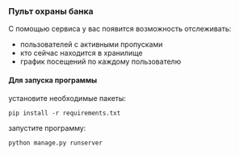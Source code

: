 ### Пульт охраны банка
С помощью сервиса у вас появится возможность отслеживать:
- пользователей с активными пропусками
- кто сейчас находится в хранилище
- график посещений по каждому пользователю

#### Для запуска программы

установите необходимые пакеты:

``` pip install -r requirements.txt ```

запустите программу:

``` python manage.py runserver ```